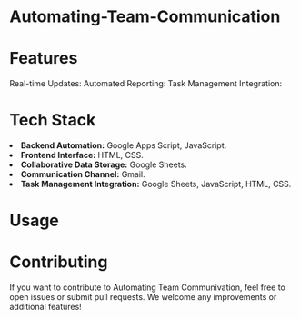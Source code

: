 # Automating-Team-Communication
# Features
Real-time Updates:
Automated Reporting:
Task Management Integration:

# Tech Stack
<body>
<li><b>Backend Automation:</b> Google Apps Script, JavaScript. </li> 
<li><b>Frontend Interface:</b> HTML, CSS. </li>
<li><b>Collaborative Data Storage:</b> Google Sheets.</li>
<li><b>Communication Channel:</b> Gmail.</li>
<li><b>Task Management Integration:</b> Google Sheets, JavaScript, HTML, CSS. </li>
  
# Usage
# Contributing
If you want to contribute to Automating Team Communivation, feel free to open issues or submit pull requests. We welcome any improvements or additional features!
